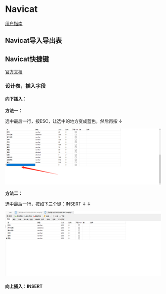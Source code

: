 # Navicat

[用户指南](http://www.navicat.com.cn/manual/online_manual/cn/navicat/win_manual/#/cover)

## Navicat导入导出表

 

## Navicat快捷键

[官方文档](http://www.navicat.com.cn/manual/online_manual/cn/navicat/win_manual/#/hot_keys)

### 设计表，插入字段

#### 向下插入：

**方法一：**

选中最后一行，按ESC，让选中的地方变成蓝色，然后再按 ↓

![image-20211021104636558](Imag/image-20211021104636558.png)

**方法二：**

选中最后一行，按如下三个键：INSERT ↓ ↓

![image-20211021104135233](Imag/image-20211021104135233.png)

#### 向上插入：INSERT